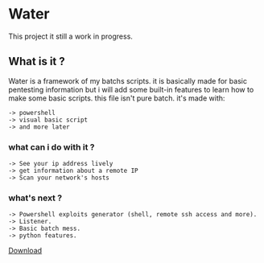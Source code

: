 # Water
This project it still a work in progress.


## What is it ?
Water is a framework of my batchs scripts. 
it is basically made for basic pentesting information but i will add some built-in features to learn how to make some basic scripts.
this file isn't pure batch. it's made with:
```
-> powershell
-> visual basic script
-> and more later
```

### what can i do with it ?
```
-> See your ip address lively
-> get information about a remote IP
-> Scan your network's hosts
```

### what's next ?
```
-> Powershell exploits generator (shell, remote ssh access and more).
-> Listener.
-> Basic batch mess.
-> python features.
```

[Download](https://github.com/b3rt1ng/Water/files/3311720/water.zip)

